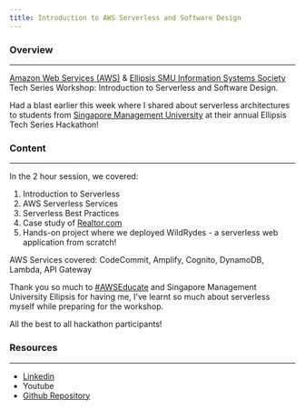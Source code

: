 ```yaml
---
title: Introduction to AWS Serverless and Software Design
---
```


### Overview
---
[Amazon Web Services (AWS)](https://www.linkedin.com/company/amazon-web-services/) & [Ellipsis SMU Information Systems Society](https://www.linkedin.com/company/ellipsis-smu-computing-and-information-systems-society/) Tech Series Workshop: Introduction to Serverless and Software Design.  
  
Had a blast earlier this week where I shared about serverless architectures to students from [Singapore Management University](https://www.linkedin.com/company/singapore-management-university/) at their annual Ellipsis Tech Series Hackathon!  

### Content
---
  
In the 2 hour session, we covered:  
1) Introduction to Serverless  
2) AWS Serverless Services  
3) Serverless Best Practices  
4) Case study of [Realtor.com](http://realtor.com/)  
5) Hands-on project where we deployed WildRydes - a serverless web application from scratch!  
  
AWS Services covered: CodeCommit, Amplify, Cognito, DynamoDB, Lambda, API Gateway  
  
Thank you so much to [#AWSEducate](https://www.linkedin.com/feed/hashtag/?keywords=awseducate&highlightedUpdateUrns=urn%3Ali%3Aactivity%3A6707852641642397696) and Singapore Management University Ellipsis for having me, I've learnt so much about serverless myself while preparing for the workshop.  
  
All the best to all hackathon participants!  
  
### Resources
---
- [Linkedin](https://www.linkedin.com/posts/glendonthaiw_awseducate-activity-6707852641642397696-WzfV)
- Youtube
- [Github Repository](https://github.com/glendont/aws-serverless-workshop)